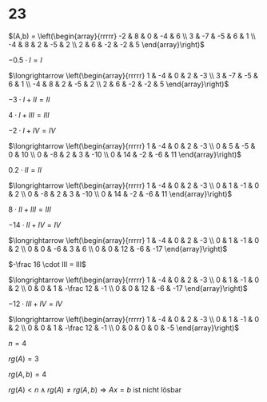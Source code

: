 # 23

$(A,b) = \left(\begin{array}{rrrrr} -2 & 8 & 0 & -4 & 6 \\ 3 & -7 & -5 & 6 & 1 \\ -4 & 8 & 2 & -5 & 2 \\ 2 & 6 & -2 & -2 & 5 \end{array}\right)$

$-0.5 \cdot I = I$

$\longrightarrow \left(\begin{array}{rrrrr} 1 & -4 & 0 & 2 & -3 \\ 3 & -7 & -5 & 6 & 1 \\ -4 & 8 & 2 & -5 & 2 \\ 2 & 6 & -2 & -2 & 5 \end{array}\right)$

$-3 \cdot I + II = II$

$4 \cdot I + III = III$

$-2 \cdot I + IV = IV$

$\longrightarrow \left(\begin{array}{rrrrr} 1 & -4 & 0 & 2 & -3 \\ 0 & 5 & -5 & 0 & 10 \\ 0 & -8 & 2 & 3 & -10 \\ 0 & 14 & -2 & -6 & 11 \end{array}\right)$

$0.2 \cdot II = II$

$\longrightarrow \left(\begin{array}{rrrrr} 1 & -4 & 0 & 2 & -3 \\ 0 & 1 & -1 & 0 & 2 \\ 0 & -8 & 2 & 3 & -10 \\ 0 & 14 & -2 & -6 & 11 \end{array}\right)$

$8 \cdot II + III = III$

$-14 \cdot II + IV = IV$

$\longrightarrow \left(\begin{array}{rrrrr} 1 & -4 & 0 & 2 & -3 \\ 0 & 1 & -1 & 0 & 2 \\ 0 & 0 & -6 & 3 & 6 \\ 0 & 0 & 12 & -6 & -17 \end{array}\right)$

$-\frac 16 \cdot III = III$

$\longrightarrow \left(\begin{array}{rrrrr} 1 & -4 & 0 & 2 & -3 \\ 0 & 1 & -1 & 0 & 2 \\ 0 & 0 & 1 & -\frac 12 & -1 \\ 0 & 0 & 12 & -6 & -17 \end{array}\right)$

$-12 \cdot III + IV = IV$

$\longrightarrow \left(\begin{array}{rrrrr} 1 & -4 & 0 & 2 & -3 \\ 0 & 1 & -1 & 0 & 2 \\ 0 & 0 & 1 & -\frac 12 & -1 \\ 0 & 0 & 0 & 0 & -5 \end{array}\right)$

$n = 4$

$rg(A) = 3$

$rg(A,b) = 4$

$rg(A) < n \land rg(A) \neq rg(A,b) \Rightarrow Ax = b$ ist nicht lösbar